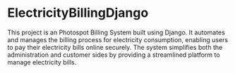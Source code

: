 # ElectricityBillingDjango
This project is an Photospot Billing System built using Django. It automates and manages the billing process for electricity consumption, enabling users to pay their electricity bills online securely. The system simplifies both the administration and customer sides by providing a streamlined platform to manage electricity bills.
